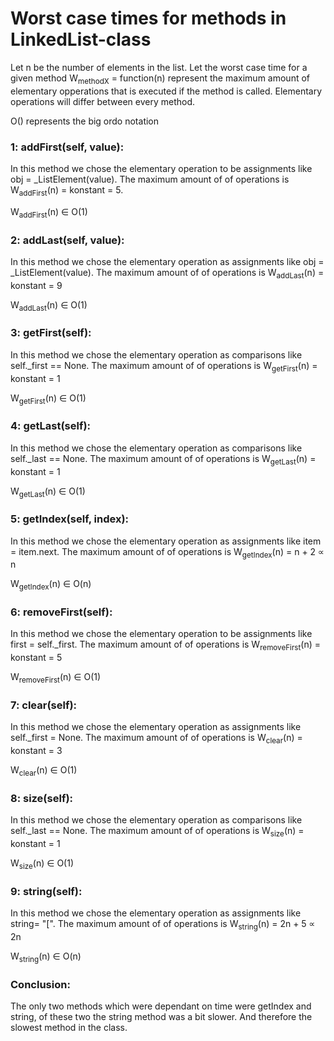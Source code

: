 # Worst case times for methods in LinkedList-class

Let n be the number of elements in the list. Let the worst case time for a given method W<sub>methodX</sub> = function(n) represent the maximum amount of elementary opperations that is executed if the method is called. Elementary operations will differ between every method.

O() represents the big ordo notation

### 1: addFirst(self, value):

In this method we chose the elementary operation to be assignments like obj = _ListElement(value). The maximum amount of of operations is W<sub>addFirst</sub>(n) = konstant = 5. 

W<sub>addFirst</sub>(n) &isin; O(1)

### 2: addLast(self, value):

In this method we chose the elementary operation  as assignments like obj = _ListElement(value). The maximum amount of of operations is W<sub>addLast</sub>(n) = konstant = 9

W<sub>addLast</sub>(n) &isin; O(1)

### 3: getFirst(self):

In this method we chose the elementary operation as comparisons like self._first == None. The maximum amount of of operations is W<sub>getFirst</sub>(n) = konstant = 1

W<sub>getFirst</sub>(n) &isin; O(1)

### 4: getLast(self):

In this method we chose the elementary operation as comparisons like self._last == None. The maximum amount of of operations is W<sub>getLast</sub>(n) = konstant = 1

W<sub>getLast</sub>(n) &isin; O(1)

### 5: getIndex(self, index):

In this method we chose the elementary operation as assignments like item = item.next. The maximum amount of of operations is W<sub>getIndex</sub>(n) = n + 2 &prop; n

W<sub>getIndex</sub>(n) &isin; O(n)

### 6: removeFirst(self):

In this method we chose the elementary operation to be assignments like first = self._first. The maximum amount of of operations is W<sub>removeFirst</sub>(n) = konstant = 5

W<sub>removeFirst</sub>(n) &isin; O(1)

### 7: clear(self):

In this method we chose the elementary operation as assignments like self._first = None. The maximum amount of of operations is W<sub>clear</sub>(n) = konstant = 3

W<sub>clear</sub>(n) &isin; O(1)

### 8: size(self):

In this method we chose the elementary operation as comparisons like self._last == None. The maximum amount of of operations is W<sub>size</sub>(n) = konstant = 1

W<sub>size</sub>(n) &isin; O(1)

### 9: string(self):

In this method we chose the elementary operation as assignments like string= "[". The maximum amount of of operations is W<sub>string</sub>(n) = 2n + 5 &prop; 2n

W<sub>string</sub>(n) &isin; O(n)

### Conclusion:

The only two methods which were dependant on time were getIndex and string, of these two the string method was a bit slower. And therefore the slowest method in the class.
